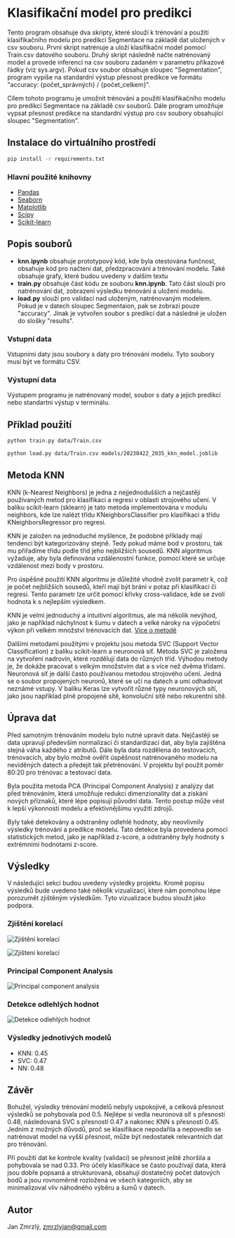 # Klasifikační model pro predikci

Tento program obsahuje dva skripty, které slouží k trénování a použití klasifikačního modelu pro predikci Segmentace na základě dat uložených v csv souboru. První skript natrénuje a uloží klasifikační model pomocí Train.csv datového souboru. Druhý skript následně načte natrénovaný model a provede inferenci na csv souboru zadaném v parametru příkazové řádky (viz sys.argv). Pokud csv soubor obsahuje sloupec "Segmentation", program vypíše na standardní výstup přesnost predikce ve formátu "accuracy: {počet_správných} / {počet_celkem}".

Cílem tohoto programu je umožnit trénování a použití klasifikačního modelu pro predikci Segmentace na základě csv souborů. Dále program umožňuje vypsat přesnost predikce na standardní výstup pro csv soubory obsahující sloupec "Segmentation".

## Instalace do virtuálního prostředí

```bash
pip install -r requirements.txt
```

### Hlavní použité knihovny

* [Pandas](https://pandas.pydata.org/)
* [Seaborn](https://seaborn.pydata.org/)
* [Matplotlib](https://matplotlib.org/)
* [Scipy](https://scipy.org/)
* [Scikit-learn](https://scikit-learn.org/stable/)

## Popis souborů

* __knn.ipynb__ obsahuje prototypový kód, kde byla otestována funčnost,  obsahuje kód pro načtení dat, předzpracování a trénování modelu. Také obsahuje grafy, které budou uvedeny v dalším textu
* __train.py__ obsahuje část kódu ze souboru __knn.ipynb__. Tato část slouží pro natrénování dat, zobrazení výsledku trénování a uložení modelu.
* __load.py__ slouží pro validaci nad uloženým, natrénovaným modelem. Pokud je v datech sloupec Segmentaion, pak se zobrazí pouze "accuracy". Jinak je vytvořen soubor s predikcí dat a následné je uložen do slošky "results".

### Vstupní data

Vstupními daty jsou soubory s daty pro trénování modelu. Tyto soubory musí být ve formátu CSV.

### Výstupní data

Výstupem programu je natrénovaný model, soubor s daty a jejich predikcí nebo standartní výstup v terminálu.

## Příklad použití

```bash
python train.py data/Train.csv
```

```bash
python load.py data/Train.csv models/20230422_2035_kkn_model.joblib
```

## Metoda KNN

 KNN (k-Nearest Neighbors) je jedna z nejjednodušších a nejčastěji používaných metod pro klasifikaci a regresi v oblasti strojového učení. V balíku scikit-learn (sklearn) je tato metoda implementována v modulu neighbors, kde lze nalézt třídu KNeighborsClassifier pro klasifikaci a třídu KNeighborsRegressor pro regresi.

KNN je založen na jednoduché myšlence, že podobné příklady mají tendenci být kategorizovány stejně. Tedy pokud máme bod v prostoru, tak mu přiřadíme třídu podle tříd jeho nejbližších sousedů. KNN algoritmus vyžaduje, aby byla definována vzdálenostní funkce, pomocí které se určuje vzdálenost mezi body v prostoru.

Pro úspěšné použití KNN algoritmu je důležité vhodně zvolit parametr k, což je počet nejbližších sousedů, kteří mají být bráni v potaz při klasifikaci či regresi. Tento parametr lze určit pomocí křivky cross-validace, kde se zvolí hodnota k s nejlepším výsledkem.

KNN je velmi jednoduchý a intuitivní algoritmus, ale má několik nevýhod, jako je například náchylnost k šumu v datech a velké nároky na výpočetní výkon při velkém množství trénovacích dat. [Více o metodě](https://scikit-learn.org/stable/modules/neighbors.html#unsupervised-nearest-neighbors)

Dalšími metodami použitými v projektu jsou metoda SVC (Support Vector Classification) z balíku scikit-learn a neuronová síť. Metoda SVC je založena na vytvoření nadrovin, které rozdělují data do různých tříd. Výhodou metody je, že dokáže pracovat s velkým množstvím dat a s více než dvěma třídami. Neuronová síť je další často používanou metodou strojového učení. Jedná se o soubor propojených neuronů, které se učí na datech a umí odhadovat neznámé vstupy. V balíku Keras lze vytvořit různé typy neuronových sítí, jako jsou například plně propojené sítě, konvoluční sítě nebo rekurentní sítě.

## Úprava dat

Před samotným trénováním modelu bylo nutné upravit data. Nejčastěji se data upravují především normalizací či standardizací dat, aby byla zajištěna stejná váha každého z atributů. Dále byla data rozdělena do testovacích, trénovacích, aby bylo možné ověřit úspěšnost natrénovaného modelu na neviděných datech a předejít tak přetrénování. V projektu byl použit poměr 80:20 pro trénovac a testovací data.

Byla použita metoda PCA (Principal Component Analysis) z analýzy dat před trénováním, která umožňuje redukci dimenzionality dat a získání nových příznaků, které lépe popisují původní data. Tento postup může vést k lepší výkonnosti modelu a efektivnějšímu využití zdrojů.

Byly také detekovány a odstraněny odlehlé hodnoty, aby neovlivnily výsledky trénování a predikce modelu. Tato detekce byla provedena pomocí statistických metod, jako je například z-score, a odstraněny byly hodnoty s extrémními hodnotami z-score.

## Výsledky

V následující sekci budou uvedeny výsledky projektu. Kromě popisu výsledků bude uvedeno také několik vizualizací, které nám pomohou lépe porozumět zjištěným výsledkům. Tyto vizualizace budou sloužit jako podpora.

### Zjištění korelací

![Zjištění korelací](https://github.com/JanZmrzly/knn-classification/blob/master/static/korelace.png)

![Zjištení korelací](https://github.com/JanZmrzly/knn-classification/blob/master/static/korelace_2.png)

### Principal Component Analysis

![Principal component analysis](https://github.com/JanZmrzly/knn-classification/blob/master/static/pca.png)

### Detekce odlehlých hodnot

![Detekce odlehlých hodnot](https://github.com/JanZmrzly/knn-classification/blob/master/static/odlehle_hodnoty.png)

### Výsledky jednotivých modelů

* KNN: 0.45
* SVC: 0.47
* NN: 0.48

## Závěr 

Bohužel, výsledky trénování modelů nebyly uspokojivé, a celková přesnost výsledků se pohybovala pod 0.5. Nejlépe si vedla neuronová síť s přesností 0.48, následovaná SVC s přesností 0.47 a nakonec KNN s přesností 0.45. Jedním z možných důvodů, proč se klasifikace nepodařila a nepovedlo se natrénovat model na vyšší přesnost, může být nedostatek relevantních dat pro trénování.

Při použití dat ke kontrole kvality (validaci) se přesnost ještě zhoršila a pohybovala se nad 0.33. Pro účely klasifikace se často používají data, která jsou dobře popsaná a strukturovaná, obsahují dostatečný počet datových bodů a jsou rovnoměrně rozložená ve všech kategoriích, aby se minimalizoval vliv náhodného výběru a šumů v datech.

## Autor

Jan Zmrzlý, zmrzlyjan@gmail.com
